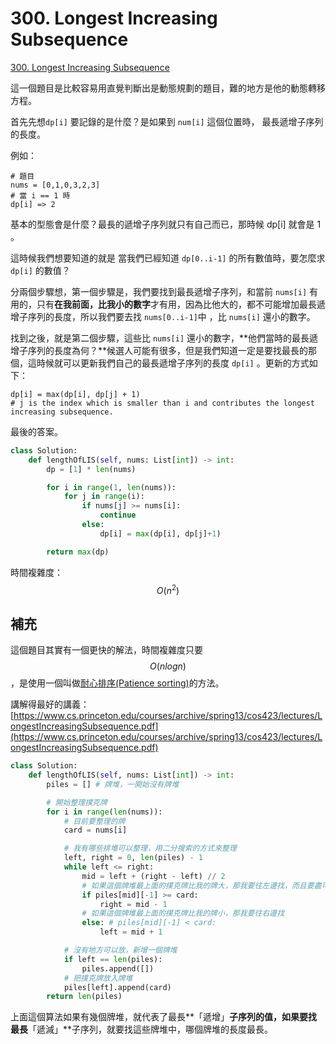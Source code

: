 # 300. Longest Increasing Subsequence

[300. Longest Increasing Subsequence](https://leetcode.com/problems/longest-increasing-subsequence/)

這一個題目是比較容易用直覺判斷出是動態規劃的題目，難的地方是他的動態轉移方程。

首先先想`dp[i]` 要記錄的是什麼？是如果到 `num[i]` 這個位置時， 最長遞增子序列的長度。

例如：

```text
# 題目
nums = [0,1,0,3,2,3]
# 當 i == 1 時
dp[i] => 2
```

基本的型態會是什麼？最長的遞增子序列就只有自己而已，那時候 dp\[i\] 就會是 1 。

這時候我們想要知道的就是 當我們已經知道 `dp[0..i-1]` 的所有數值時，要怎麼求 `dp[i]` 的數值？

分兩個步驟想，第一個步驟是，我們要找到最長遞增子序列，和當前 `nums[i]` 有用的，只有**在我前面，比我小的數字**才有用，因為比他大的，都不可能增加最長遞增子序列的長度，所以我們要去找 `nums[0..i-1]`中 ，比 `nums[i]` 還小的數字。

找到之後，就是第二個步驟，這些比 `nums[i]` 還小的數字，**他們當時的最長遞增子序列的長度為何？**候選人可能有很多，但是我們知道一定是要找最長的那個，這時候就可以更新我們自己的最長遞增子序列的長度 `dp[i]` 。更新的方式如下：

```text
dp[i] = max(dp[i], dp[j] + 1) 
# j is the index which is smaller than i and contributes the longest increasing subsequence.
```

最後的答案。

```python
class Solution:
    def lengthOfLIS(self, nums: List[int]) -> int:
        dp = [1] * len(nums)

        for i in range(1, len(nums)):
            for j in range(i):
                if nums[j] >= nums[i]:
                    continue
                else:
                    dp[i] = max(dp[i], dp[j]+1)

        return max(dp)
```

時間複雜度： $$O(n^2)$$

## 補充

這個題目其實有一個更快的解法，時間複雜度只要 $$O(nlogn)$$ ，是使用一個叫做[耐心排序\(Patience sorting\)](https://en.wikipedia.org/wiki/Patience_sorting)的方法。

講解得最好的講義：[https://www.cs.princeton.edu/courses/archive/spring13/cos423/lectures/LongestIncreasingSubsequence.pdf](https://www.cs.princeton.edu/courses/archive/spring13/cos423/lectures/LongestIncreasingSubsequence.pdf)

```python
class Solution:
    def lengthOfLIS(self, nums: List[int]) -> int:
        piles = [] # 牌堆，一開始沒有牌堆

        # 開始整理撲克牌
        for i in range(len(nums)):
            # 目前要整理的牌
            card = nums[i]

            # 我有哪些排堆可以整理，用二分搜索的方式來整理
            left, right = 0, len(piles) - 1
            while left <= right:
                mid = left + (right - left) // 2
                # 如果這個牌堆最上面的撲克牌比我的牌大，那我要往左邊找，而且要盡可能地往左邊放
                if piles[mid][-1] >= card:
                    right = mid - 1
                # 如果這個牌堆最上面的撲克牌比我的牌小，那我要往右邊找
                else: # piles[mid][-1] < card:
                    left = mid + 1

            # 沒有地方可以放，新增一個牌堆
            if left == len(piles):
                piles.append([])
            # 把撲克牌放入牌堆
            piles[left].append(card)
        return len(piles)
```

上面這個算法如果有幾個牌堆，就代表了最長**「遞增」**子序列的值，如果要找最長**「遞減」**子序列，就要找這些牌堆中，哪個牌堆的長度最長。

